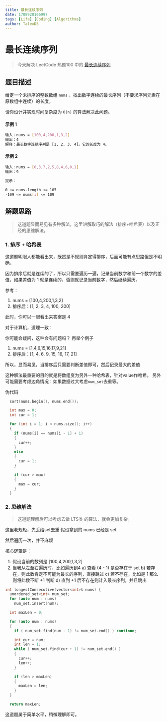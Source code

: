 ```yaml
---
title: 最长连续序列
date: 1708920166997
tags: [Life] [Coding] [Algorithms]
author: TalexDS
---
```


# 最长连续序列

> 今天解决 LeetCode 热题100 中的 [最长连续序列](https://leetcode.cn/problems/longest-consecutive-sequence)

## 题目描述

给定一个未排序的整数数组 `nums` ，找出数字连续的最长序列（不要求序列元素在原数组中连续）的长度。

请你设计并实现时间复杂度为 `O(n)` 的算法解决此问题。

#### 示例 1

```bash
输入：nums = [100,4,200,1,3,2]
输出：4
解释：最长数字连续序列是 [1, 2, 3, 4]。它的长度为 4。
```

#### 示例 2

```bash
输入：nums = [0,3,7,2,5,8,4,6,0,1]
输出：9

提示：

0 <= nums.length <= 105
-109 <= nums[i] <= 109
```

## 解题思路

> 这道题显而易见有多种解法，这里讲解取巧的解法（排序+哈希表）以及正经的思维解法。

### 1. 排序 + 哈希表

这道题明眼人都能看出来，既然是不规则肯定得排序，后面可能有点思路但是不明确。

因为排序后就是连续的了，所以只需要遍历一遍，记录当前数字和前一个数字的差值，如果差值为 1 就是连续的，否则就记录当前数字，然后继续遍历。

参考：

1. nums = [100,4,200,1,3,2]
2. 排序后：[1, 2, 3, 4, 100, 200]

此时，你可以一眼看出来答案是 4

对于计算机，道理一致：

你可能会疑问，这种会有问题吗？
再举个例子

1. nums = [1,4,6,15,16,17,9,21]
2. 排序后：[1, 4, 6, 9, 15, 16, 17, 21]

所以，显而易见，当排序后只需要判断差值即可，然后记录最大的差值

这种解法最重要的目的就是将数组变为另外一种哈希表，针对value作哈希。
另外可能需要考虑边角情况：如果数据过大考虑`num_set`去重等。

伪代码

```cpp
  sort(nums.begin(), nums.end());

  int max = 0;
  int cur = 1;

  for (int i = 1; i < nums.size(); i++)
  {
    if (nums[i] == nums[i - 1] + 1)
    {
      cur++;
    }
    else
    {
      cur = 1;
    }

    if (cur > max)
    {
      max = cur;
    }
  }
```

### 2. 思维解法

> 这道题理解后可以考虑去做 LTS类 的算法，就会更加复杂。

这里老规矩，先丢给set去重
假设拿到的 nums 已经是 set

然后遍历一次，并不麻烦

核心逻辑是：

1. 假设当前的数列是 [100,4,200,1,3,2]
2. 当我从左至右遍历时，比如遍历到4
 a) 查看 (4 - 1) 是否存在于 set
 b) 若存在，则此数肯定不可能为最长的序列，直接跳过
 c) 若不存在，比如是 1 那么则将此数不断 +1 判断
 d) 直到 +1 后不存在则计入最长序列，并且跳出

```cpp
int longestConsecutive(vector<int>& nums) {
  unordered_set<int> num_set;
  for (auto num : nums)
    num_set.insert(num);

  int maxLen = 0;

  for (auto num : nums)
  {
    if ( num_set.find(num - 1) != num_set.end() ) continue;

    int cur = num;
    int len = 1;
    while ( num_set.find(cur + 1) != num_set.end() )
    {
      cur++;
      len++;
    }

    if (len > maxLen)
    {
      maxLen = len;
    }
  }

  return maxLen;
```

这道题属于简单水平，稍微理解即可。
